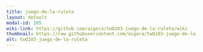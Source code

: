 ```yaml
---
title: juego-de-la-ruleta
layout: default
modal-id: 105
wiki-link: https://github.com/aigora/twQ103-juego-de-la-ruleta/wiki
thumbnail: https://raw.githubusercontent.com/aigora/twQ103-juego-de-la-ruleta/master/logo.png
alt: twQ103-juego-de-la-ruleta
---
```

